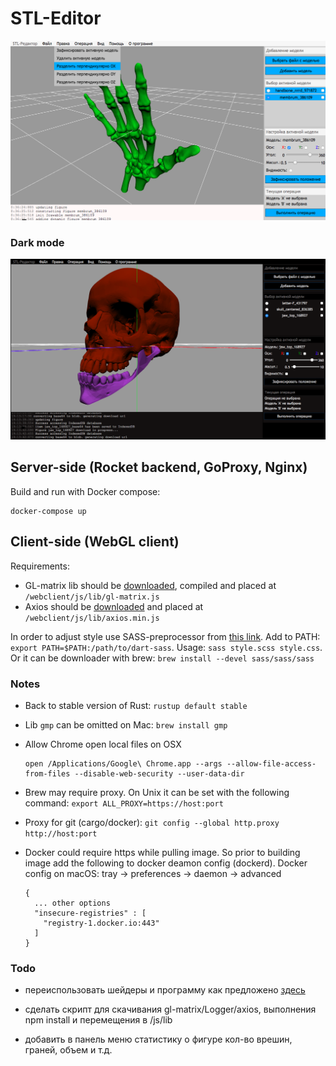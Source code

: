 # STL-Editor

![light-ui](screen1.png)

### Dark mode

![dark-ui](screen2.png)

## Server-side (Rocket backend, GoProxy, Nginx)

Build and run with Docker compose:
```
docker-compose up
```


## Client-side (WebGL client)

Requirements:
- GL-matrix lib should be [downloaded](http://glmatrix.net/), compiled and placed at `/webclient/js/lib/gl-matrix.js`
- Axios should be [downloaded](https://github.com/axios/axios) and placed at `/webclient/js/lib/axios.min.js`

In order to adjust style use SASS-preprocessor from [this link](http://sass-lang.com/install).
Add to PATH: `export PATH=$PATH:/path/to/dart-sass`. Usage: `sass style.scss style.css`.
Or it can be downloader with brew: `brew install --devel sass/sass/sass`



### Notes
- Back to stable version of Rust: `rustup default stable`
- Lib `gmp` can be omitted on Mac: `brew install gmp`
- Allow Chrome open local files on OSX
    ```
    open /Applications/Google\ Chrome.app --args --allow-file-access-from-files --disable-web-security --user-data-dir
    ```
- Brew may require proxy. On Unix it can be set with the following command: `export ALL_PROXY=https://host:port`
- Proxy for git (cargo/docker): `git config --global http.proxy http://host:port`
- Docker could require https while pulling image. 
  So prior to building image add the following to docker deamon config (dockerd).
  Docker config on macOS: tray -> preferences -> daemon -> advanced
  
  ```
  {
    ... other options
    "insecure-registries" : [
      "registry-1.docker.io:443"
    ]
  }
  ```


### Todo
- переиспользовать шейдеры и программу как предложено [здесь](https://webglfundamentals.org/webgl/lessons/webgl-drawing-multiple-things.html)

- сделать скрипт для скачивания gl-matrix/Logger/axios, выполнения npm install и перемещения в /js/lib

- добавить в панель меню статистику о фигуре кол-во врешин, граней, объем и т.д.
